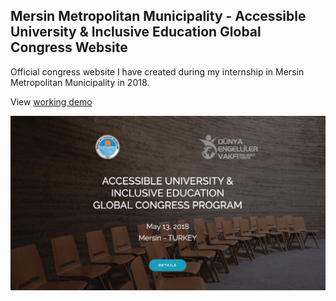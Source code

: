 ## Mersin Metropolitan Municipality - Accessible University & Inclusive Education Global Congress Website

Official congress website I have created during my internship in Mersin Metropolitan Municipality in 2018. 

View [working demo](https://vercel.com)

![Landing Page Preview](/img/landing-preview.png)

